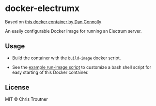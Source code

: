 
# docker-electrumx

Based on [this docker container by Dan Connolly](https://github.com/Danconnolly/docker-electrumx)

An easily configurable Docker image for running an Electrum server.

## Usage

- Build the container with the `build-image` docker script.

- See the [example run-image script](example-run-image) to customize a bash shell
script for easy starting of this Docker container.

## License

MIT © Chris Troutner
